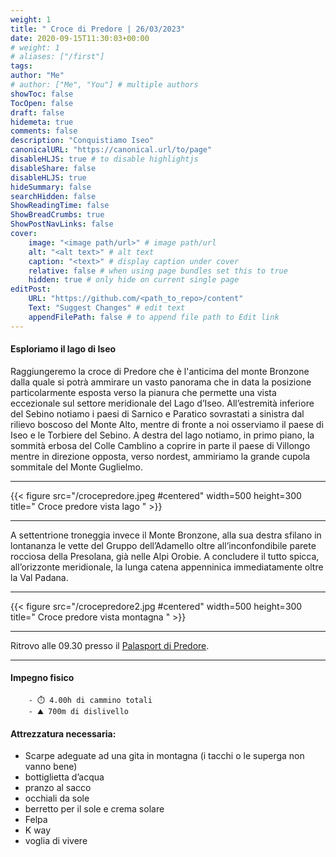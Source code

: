 ```yaml
---
weight: 1
title: " Croce di Predore | 26/03/2023"
date: 2020-09-15T11:30:03+00:00
# weight: 1
# aliases: ["/first"]
tags: 
author: "Me"
# author: ["Me", "You"] # multiple authors
showToc: false
TocOpen: false
draft: false
hidemeta: true
comments: false
description: "Conquistiamo Iseo"
canonicalURL: "https://canonical.url/to/page"
disableHLJS: true # to disable highlightjs
disableShare: false
disableHLJS: true
hideSummary: false
searchHidden: false
ShowReadingTime: false
ShowBreadCrumbs: true
ShowPostNavLinks: false 
cover:
    image: "<image path/url>" # image path/url
    alt: "<alt text>" # alt text
    caption: "<text>" # display caption under cover
    relative: false # when using page bundles set this to true
    hidden: true # only hide on current single page
editPost:
    URL: "https://github.com/<path_to_repo>/content"
    Text: "Suggest Changes" # edit text
    appendFilePath: false # to append file path to Edit link
---
```




#### Esploriamo il lago di Iseo  

<!--more--> 

Raggiungeremo la croce di Predore che è l'anticima del monte Bronzone dalla quale si potrà ammirare un vasto panorama che in 
data la posizione particolarmente esposta verso la pianura che permette una vista eccezionale sul settore meridionale del Lago 
d’Iseo. 
All’estremità inferiore del Sebino notiamo i paesi di Sarnico e Paratico sovrastati a sinistra dal rilievo boscoso del Monte 
Alto, mentre di fronte a noi osserviamo il paese di Iseo e le Torbiere del Sebino. 
A destra del lago notiamo, in primo piano, la sommità erbosa del Colle Camblino a coprire in parte il paese di Villongo mentre in 
direzione opposta, verso nordest, ammiriamo la grande cupola sommitale del Monte Guglielmo. 


---

{{< figure src="/crocepredore.jpeg #centered" width=500 height=300 title=" Croce predore vista lago " >}}

---

A settentrione troneggia invece il Monte Bronzone, alla sua destra sfilano in lontananza le 
vette del Gruppo dell’Adamello oltre all’inconfondibile parete rocciosa della Presolana, già nelle Alpi Orobie. 
A concludere il tutto spicca, all’orizzonte meridionale, la lunga catena appenninica immediatamente oltre la Val Padana.

---

{{< figure src="/crocepredore2.jpg #centered" width=500 height=300 title=" Croce predore vista montagna " >}}

---

Ritrovo alle 09.30 presso il  [Palasport di Predore](https://goo.gl/maps/c1Ndr6FsByYNBJ268). 


--- 
#### Impegno fisico

        - ⏱️ 4.00h di cammino totali 
        - ⛰️ 700m di dislivello 


#### Attrezzatura necessaria:  
- Scarpe adeguate ad una gita in montagna (i tacchi o le superga non vanno bene)
- bottiglietta d’acqua 
- pranzo al sacco 
- occhiali da sole
- berretto per il sole e crema solare
- Felpa 
- K way
- voglia di vivere 